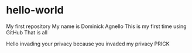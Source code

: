 # hello-world
My first repository
My name is Dominick Agnello
This is my first time using GitHub
That is all


Hello invading your privacy because you invaded my privacy PRICK
